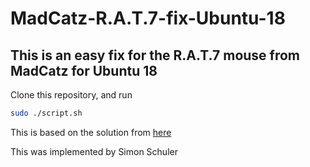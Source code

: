 # MadCatz-R.A.T.7-fix-Ubuntu-18
## This is an easy fix for the R.A.T.7 mouse from MadCatz for Ubuntu 18

Clone this repository, and run

```bash
sudo ./script.sh
```

This is based on the solution from [here](https://netaddict.de/howtos:mad_catz_ubuntu)

This was implemented by Simon Schuler